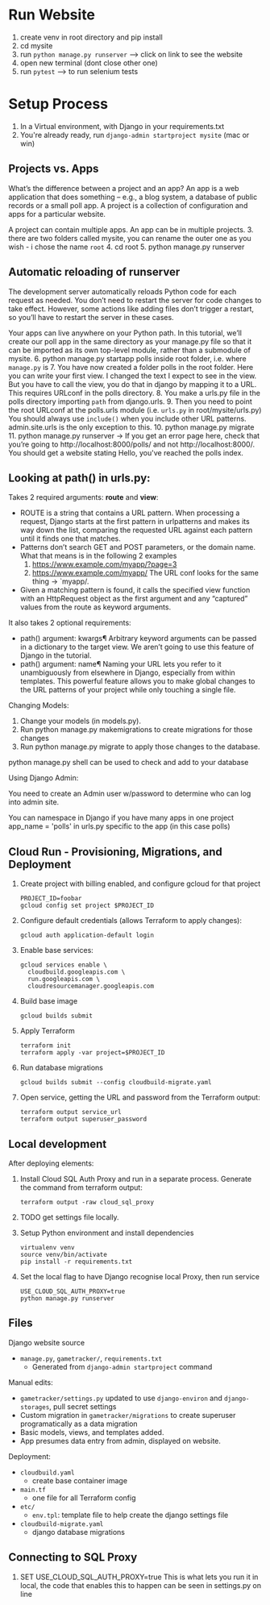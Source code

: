 # Run Website
1. create venv in root directory and pip install 
2. cd mysite
3. run `python manage.py runserver` --> click on link to see the website
4. open new terminal (dont close other one)
5. run `pytest` --> to run selenium tests

# Setup Process

1. In a Virtual environment, with Django in your requirements.txt
2. You're already ready, run `django-admin startproject mysite` (mac or win)

## Projects vs. Apps

What’s the difference between a project and an app? An app is a web application that does something – e.g., a blog system, a database of public records or a small poll app. A project is a collection of configuration and apps for a particular website.

A project can contain multiple apps. An app can be in multiple projects.
3. there are two folders called mysite, you can rename the outer one as you wish - i chose the name `root`
4. cd root
5. python manage.py runserver  

## Automatic reloading of runserver

The development server automatically reloads Python code for each request as needed. You don’t need to restart the server for code changes to take effect. However, some actions like adding files don’t trigger a restart, so you’ll have to restart the server in these cases.

Your apps can live anywhere on your Python path. In this tutorial, we’ll create our poll app in the same directory as your manage.py file so that it can be imported as its own top-level module, rather than a submodule of mysite.
6. python manage.py startapp polls inside root folder, i.e. where `manage.py` is
7. You have now created a folder polls in the root folder. Here you can write your first view. I changed the text I expect to see in the view. But you have to call the view, you do that in django by mapping it to a URL. This requires URLconf in the polls directory.
8.  You make a urls.py file in the polls directory importing `path` from django.urls.
9.  Then you need to point the root URLconf at the polls.urls module (i.e. `urls.py` in root/mysite/urls.py)
You should always use `include()` when you include other URL patterns. admin.site.urls is the only exception to this.
10. python manage.py migrate
11. python manage.py runserver -> If you get an error page here, check that you’re going to http://localhost:8000/polls/ and not http://localhost:8000/.
You should get a website stating Hello, you've reached the polls index.

## Looking at path() in urls.py:

Takes 2 required arguments: **route** and **view**:

- ROUTE is a string that contains a URL pattern. When processing a request, Django starts at the first pattern in urlpatterns and makes its way down the list, comparing the requested URL against each pattern until it finds one that matches.
- Patterns don’t search GET and POST parameters, or the domain name. What that means is in the following 2 examples
  1. https://www.example.com/myapp/?page=3
  2. https://www.example.com/myapp/
   The URL conf looks for the same thing -> `myapp/.
- Given a matching pattern is found, it calls the specified view function with an HttpRequest object as the first argument and any “captured” values from the route as keyword arguments.
  
It also takes 2 optional requirements:

- path() argument: kwargs¶ 
  Arbitrary keyword arguments can be passed in a dictionary to the target view. We aren’t going to use this feature of Django in the tutorial.
- path() argument: name¶
  Naming your URL lets you refer to it unambiguously from elsewhere in Django, especially from within templates. This powerful feature allows you to make global changes to the URL patterns of your project while only touching a single file.


Changing Models:

1. Change your models (in models.py).
2. Run python manage.py makemigrations to create migrations for those changes
3. Run python manage.py migrate to apply those changes to the database.

python manage.py shell can be used to check and add to your database

Using Django Admin:

You need to create an Admin user w/password to determine who can log into admin site.

You can namespace in Django if you have many apps in one project
app_name = 'polls' in urls.py specific to the app (in this case polls)

## Cloud Run - Provisioning, Migrations, and Deployment

1. Create project with billing enabled, and configure gcloud for that project

   ```
   PROJECT_ID=foobar
   gcloud config set project $PROJECT_ID
   ```

1. Configure default credentials (allows Terraform to apply changes):

   ```
   gcloud auth application-default login
   ```

1. Enable base services:

   ```
   gcloud services enable \
     cloudbuild.googleapis.com \
     run.googleapis.com \
     cloudresourcemanager.googleapis.com
   ```

1. Build base image

   ```
   gcloud builds submit
   ```

1. Apply Terraform

   ```
   terraform init
   terraform apply -var project=$PROJECT_ID
   ```

1. Run database migrations

   ```
   gcloud builds submit --config cloudbuild-migrate.yaml
   ```

1. Open service, getting the URL and password from the Terraform output:

   ```
   terraform output service_url
   terraform output superuser_password
   ```

## Local development

After deploying elements:

1. Install Cloud SQL Auth Proxy and run in a separate process. Generate the command from terraform output:
   ```
   terraform output -raw cloud_sql_proxy
   ```
1. TODO get settings file locally.
1. Setup Python environment and install dependencies
   ```
   virtualenv venv
   source venv/bin/activate
   pip install -r requirements.txt
   ```
1. Set the local flag to have Django recognise local Proxy, then run service

   ```
   USE_CLOUD_SQL_AUTH_PROXY=true 
   python manage.py runserver
   ```

## Files

Django website source

- `manage.py`, `gametracker/`, `requirements.txt`
  - Generated from `django-admin startproject` command

Manual edits:

- `gametracker/settings.py` updated to use `django-environ` and `django-storages`, pull secret settings
- Custom migration in `gametracker/migrations` to create superuser programatically as a data migration
- Basic models, views, and templates added.
- App presumes data entry from admin, displayed on website.

Deployment:

- `cloudbuild.yaml`
  - create base container image
- `main.tf`
  - one file for all Terraform config
- `etc/`
  - `env.tpl`: template file to help create the django settings file
- `cloudbuild-migrate.yaml`
  - django database migrations


## Connecting to SQL Proxy

1. SET USE_CLOUD_SQL_AUTH_PROXY=true
   This is what lets you run it in local, the code that enables this to happen can be seen in settings.py on line
